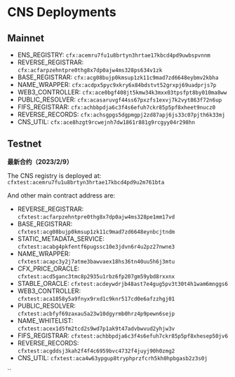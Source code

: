 # CNS Deployments

## Mainnet

* ENS\_REGISTRY: `cfx:acemru7fu1u8brtyn3hrtae17kbcd4pd9uwbspvnnm`
* REVERSE\_REGISTRAR: `cfx:acfarpzehntpre0thg8x7dp0ajw4ms328ps634v1zk`
* BASE\_REGISTRAR: `cfx:acg08bujp0kmsup1zk11c9mad7zd6648eybmv2kbha`
* NAME\_WRAPPER: `cfx:acdpx5pyc9xkry6x84bdstvt52grxpj69uadprjs7p`
* WEB3\_CONTROLLER: `cfx:ace0bgf408jt5kmw34k3mxx03tpsfpt8by010ma8ww`
* PUBLIC\_RESOLVER: `cfx:acasaruvgf44ss67pxzfs1exvj7k2vyt863f72n6up`
* FIFS\_REGISTRAR: `cfx:achbbpdja6c3f4s6efuh7ckr85p5pf8xheet9nucz0`
* REVERSE\_RECORDS: `cfx:achsgpgs5dgpmgpj2zd87apj6js33c07pjth6k33mj`
* CNS\_UTIL: `cfx:ace8hzgt9rcwejnh7dw1861r881g9rcgyy04r298hn`

## Testnet

**最新合约（2023/2/9）**

The CNS registry is deployed at: `cfxtest:acemru7fu1u8brtyn3hrtae17kbcd4pd9u2m761bta`

And other main contract address are:

* REVERSE\_REGISTRAR: `cfxtest:acfarpzehntpre0thg8x7dp0ajw4ms328pe1mm17vd`
* BASE\_REGISTRAR: `cfxtest:acg08bujp0kmsup1zk11c9mad7zd6648eynbcjtndm`
* STATIC\_METADATA\_SERVICE: `cfxtest:acabg4pkfentf6pugssc10e3jdvn6r4u2pz27nwne3`
* NAME\_WRAPPER: `cfxtest:acapc3y2j7atme3bawvaex18hs36tn40uu5h6j3mtu`
* CFX\_PRICE\_ORACLE: `cfxtest:acd5ganc3tmc8p2935u1rbz6fp207gm59ybd8rxxnx`
* STABLE\_ORACLE: `cfxtest:acdeywdrjb48ast7e4gug5pv3t30t4h1wam6mnggs6`
* WEB3\_CONTROLLER: `cfxtest:aca1858y5a9fnyx9rxd1c9knr517cd0e6afzzhgj01`
* PUBLIC\_RESOLVER: `cfxtest:acbfyf69zaxau5a23w10dgyrmb0hrz4p9pewn6sejp`
* NAME\_WHITELIST: `cfxtest:acex1d5fm2tcd2s9wd7p1ak9t47advbwvud2yhjw3v`
* FIFS\_REGISTRAR: `cfxtest:achbbpdja6c3f4s6efuh7ckr85p5pf8xhesep50jv6`
* REVERSE\_RECORDS: `cfxtest:acgddsj3kah2f4f4c6959bvc4732f4juyj90h0zmg2`
* CNS\_UTIL: `cfxtest:aca4w63ypgup8tryphprzfcrh5kh0hpbgasb2z3s0j`

``
